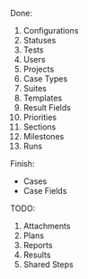 Done:
1. Configurations 
2. Statuses 
3. Tests 
4. Users 
5. Projects 
6. Case Types 
7. Suites 
8. Templates 
9. Result Fields 
10. Priorities
11. Sections
12. Milestones
13. Runs

Finish:
- Cases
- Case Fields

TODO:
1. Attachments 
2. Plans 
3. Reports 
4. Results  
5. Shared Steps